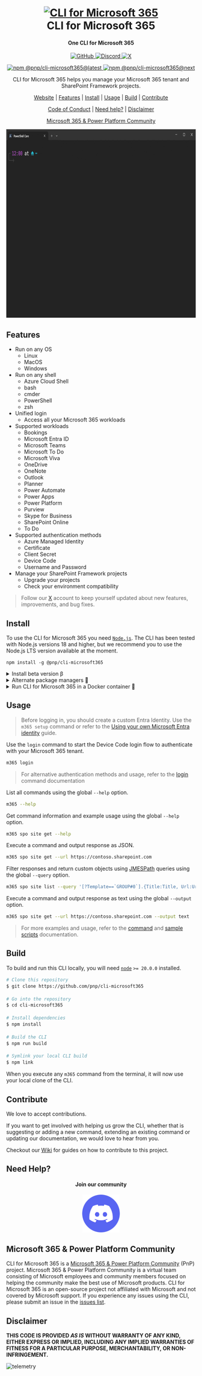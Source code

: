 <h1 align="center">
  <a href="https://pnp.github.io/cli-microsoft365">
    <img alt="CLI for Microsoft 365" src="./docs/docs/images/pnp-cli-microsoft365-blue.svg" height="78">
  </a>
  <br>CLI for Microsoft 365<br>
</h1>

<h4 align="center">
  One CLI for Microsoft 365
</h4>

<p align="center">
  <a href="https://github.com/pnp/cli-microsoft365/actions?query=workflow%3A%22Release+next%22">
    <img src="https://github.com/pnp/cli-microsoft365/workflows/Release%20next/badge.svg"
      alt="GitHub" />
  </a>

  <a href="https://aka.ms/cli-m365/discord">
    <img src="https://img.shields.io/badge/Discord-aka.ms/cli--m365/discord-7289da?style=flat-square"
      alt="Discord" />
  </a>

  <a href="https://x.com/climicrosoft365">
    <img src="https://img.shields.io/badge/X-%40climicrosoft365-blue?style=flat-square"
      alt="X" />
  </a>
</p>

<p align="center">
  <a href="https://www.npmjs.com/package/@pnp/cli-microsoft365">
    <img src="https://img.shields.io/npm/v/@pnp/cli-microsoft365/latest?style=flat-square"
      alt="npm @pnp/cli-microsoft365@latest" />
  </a>

  <a href="https://www.npmjs.com/package/@pnp/cli-microsoft365">
    <img src="https://img.shields.io/npm/v/@pnp/cli-microsoft365/next?style=flat-square"
      alt="npm @pnp/cli-microsoft365@next" />
  </a>
</p>

<p align="center">CLI for Microsoft 365 helps you manage your Microsoft 365 tenant and SharePoint Framework projects.</p>

<p align="center">
  <a href="https://pnp.github.io/cli-microsoft365">Website</a> |
  <a href="#features">Features</a> |
  <a href="#install">Install</a> |
  <a href="#usage">Usage</a> |
  <a href="#build">Build</a> |
  <a href="#contribute">Contribute</a>
</p>
<p align="center">
  <a href="https://github.com/pnp/cli-microsoft365/blob/main/CODE_OF_CONDUCT.md">Code of Conduct</a> | 
  <a href="#need-help">Need help?</a> |
  <a href="#disclaimer">Disclaimer</a>
</p>
<p align="center">
  <a href="#microsoft-365--power-platform-community">Microsoft 365 & Power Platform Community</a>
</p>
<p align="center">
  <img alt="CLI for Microsoft 365" src="./docs/docs/images/cli-microsoft365.gif" height="500" />
</p>

## Features

- Run on any OS
  - Linux
  - MacOS
  - Windows
- Run on any shell
  - Azure Cloud Shell
  - bash
  - cmder
  - PowerShell
  - zsh
- Unified login
  - Access all your Microsoft 365 workloads
- Supported workloads
  - Bookings
  - Microsoft Entra ID
  - Microsoft Teams
  - Microsoft To Do
  - Microsoft Viva
  - OneDrive
  - OneNote
  - Outlook
  - Planner
  - Power Automate
  - Power Apps
  - Power Platform
  - Purview
  - Skype for Business
  - SharePoint Online
  - To Do
- Supported authentication methods
  - Azure Managed Identity
  - Certificate
  - Client Secret
  - Device Code
  - Username and Password
- Manage your SharePoint Framework projects
  - Upgrade your projects
  - Check your environment compatibility

> Follow our [X](https://x.com/climicrosoft365) account to keep yourself updated about new features, improvements, and bug fixes.

## Install

To use the CLI for Microsoft 365 you need [`Node.js`](https://nodejs.org). The CLI has been tested with Node.js versions 18 and higher, but we recommend you to use the Node.js LTS version available at the moment.

```
npm install -g @pnp/cli-microsoft365
```

<details>
  <summary>Install beta version β</summary>

  ```
  npm install -g @pnp/cli-microsoft365@next
  ```
</details>

<details>
  <summary>Alternate package managers 🧶</summary>

  ### yarn

  ```
  yarn global add @pnp/cli-microsoft365
  ```

  ### npx

  ```
  npx @pnp/cli-microsoft365
  ```
</details>

<details>
  <summary>Run CLI for Microsoft 365 in a Docker container 🐳</summary>

  ```
  docker run --rm -it m365pnp/cli-microsoft365:latest
  ```

  Checkout our [guide](https://pnp.github.io/cli-microsoft365/user-guide/run-cli-in-docker-container/) to learn more about how to run CLI for Microsoft 365 using Docker
</details>

## Usage

>Before logging in, you should create a custom Entra Identity. Use the `m365 setup` command or refer to the [Using your own Microsoft Entra identity](https://pnp.github.io/cli-microsoft365/user-guide/using-own-identity/) guide.

Use the `login` command to start the Device Code login flow to authenticate with your Microsoft 365 tenant.

```sh
m365 login
```

>For alternative authentication methods and usage, refer to the [login](https://pnp.github.io/cli-microsoft365/cmd/login/) command documentation

List all commands using the global `--help` option.

```sh
m365 --help
```

Get command information and example usage using the global `--help` option.

```sh
m365 spo site get --help
```

Execute a command and output response as JSON.

```sh
m365 spo site get --url https://contoso.sharepoint.com
```

Filter responses and return custom objects using [JMESPath](https://jmespath.org/) queries using the global `--query`  option.

```sh
m365 spo site list --query '[?Template==`GROUP#0`].{Title:Title, Url:Url}'
```

Execute a command and output response as text using the global `--output` option.

```sh
m365 spo site get --url https://contoso.sharepoint.com --output text
```

> For more examples and usage, refer to the [command](https://pnp.github.io/cli-microsoft365/cmd/login/) and  [sample scripts](https://pnp.github.io/cli-microsoft365/sample-scripts/) documentation.

## Build

To build and run this CLI locally, you will need [`node`](https://nodejs.org) `>= 20.0.0` installed.

```sh
# Clone this repository
$ git clone https://github.com/pnp/cli-microsoft365

# Go into the repository
$ cd cli-microsoft365

# Install dependencies
$ npm install

# Build the CLI
$ npm run build

# Symlink your local CLI build
$ npm link
```

When you execute any `m365` command from the terminal, it will now use your local clone of the CLI.

## Contribute

We love to accept contributions.

If you want to get involved with helping us grow the CLI, whether that is suggesting or adding a new command, extending an existing command or updating our documentation, we would love to hear from you.

Checkout our [Wiki](https://github.com/pnp/cli-microsoft365/wiki) for guides on how to contribute to this project.

## Need Help?

<h4 align="center">
  Join our community
</h4>
<p align="center">
  <a href="https://aka.ms/cli-m365/discord">
    <img alt="Discord" src="./docs/docs/images/discord-logo.png" width="100"/>
  </a>
</p>

## Microsoft 365 & Power Platform Community

CLI for Microsoft 365 is a [Microsoft 365 & Power Platform Community](https://pnp.github.io) (PnP) project. Microsoft 365 & Power Platform Community is a virtual team consisting of Microsoft employees and community members focused on helping the community make the best use of Microsoft products. CLI for Microsoft 365 is an open-source project not affiliated with Microsoft and not covered by Microsoft support. If you experience any issues using the CLI, please submit an issue in the [issues list](https://github.com/pnp/cli-microsoft365/issues).

## Disclaimer

**THIS CODE IS PROVIDED *AS IS* WITHOUT WARRANTY OF ANY KIND, EITHER EXPRESS OR IMPLIED, INCLUDING ANY IMPLIED WARRANTIES OF FITNESS FOR A PARTICULAR PURPOSE, MERCHANTABILITY, OR NON-INFRINGEMENT.**

![telemetry](https://telemetry.sharepointpnp.com/cli-microsoft365/readme)
